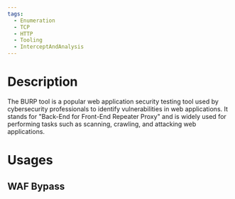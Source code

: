 ```yaml
---
tags:
  - Enumeration
  - TCP
  - HTTP
  - Tooling
  - InterceptAndAnalysis
---
```

# Description

The BURP tool is a popular web application security testing tool used by cybersecurity professionals to identify vulnerabilities in web applications. It stands for "Back-End for Front-End Repeater Proxy" and is widely used for performing tasks such as scanning, crawling, and attacking web applications.


# Usages

## WAF Bypass

